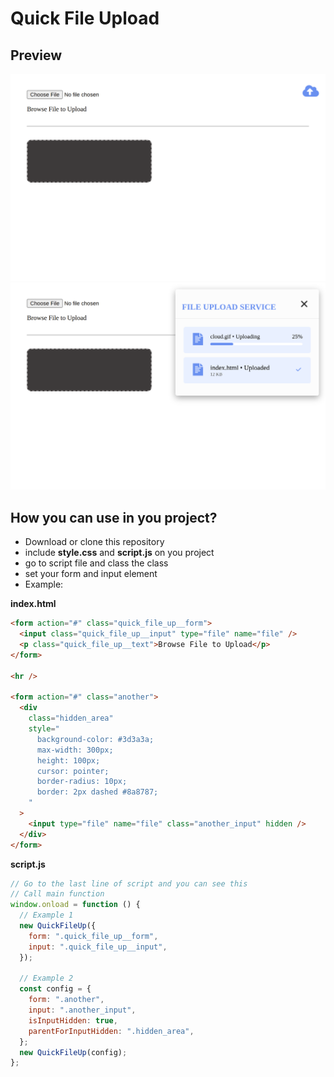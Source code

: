 # Quick File Upload

## Preview

![Without Showing Modal](./readme-example-image-1.png)
![With Showing Modal](./readme-example-image-2.png)

## How you can use in you project?

- Download or clone this repository
- include **style.css** and **script.js** on you project
- go to script file and class the class
- set your form and input element
- Example:

**index.html**

```html
<form action="#" class="quick_file_up__form">
  <input class="quick_file_up__input" type="file" name="file" />
  <p class="quick_file_up__text">Browse File to Upload</p>
</form>

<hr />

<form action="#" class="another">
  <div
    class="hidden_area"
    style="
      background-color: #3d3a3a;
      max-width: 300px;
      height: 100px;
      cursor: pointer;
      border-radius: 10px;
      border: 2px dashed #8a8787;
    "
  >
    <input type="file" name="file" class="another_input" hidden />
  </div>
</form>
```

**script.js**

```js
// Go to the last line of script and you can see this
// Call main function
window.onload = function () {
  // Example 1
  new QuickFileUp({
    form: ".quick_file_up__form",
    input: ".quick_file_up__input",
  });

  // Example 2
  const config = {
    form: ".another",
    input: ".another_input",
    isInputHidden: true,
    parentForInputHidden: ".hidden_area",
  };
  new QuickFileUp(config);
};
```
